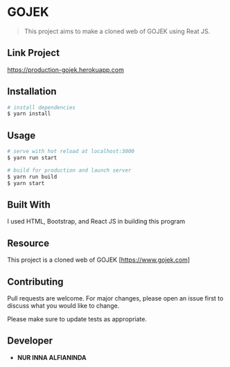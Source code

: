 # GOJEK

> This project aims to make a cloned web of GOJEK using Reat JS.

## Link Project

https://production-gojek.herokuapp.com

## Installation

```bash
# install dependencies
$ yarn install
```

## Usage

```bash
# serve with hot reload at localhost:3000
$ yarn run start
```

```bash
# build for production and launch server
$ yarn run build
$ yarn start
```

## Built With

I used HTML, Bootstrap, and React JS in building this program

## Resource

This project is a cloned web of GOJEK [https://www.gojek.com]

## Contributing

Pull requests are welcome. For major changes, please open an issue first to discuss what you would like to change.

Please make sure to update tests as appropriate.

## Developer

- **NUR INNA ALFIANINDA**
